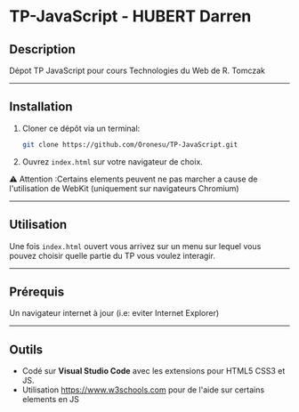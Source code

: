 # TP-JavaScript - HUBERT Darren

## Description
Dépot TP JavaScript pour cours Technologies du Web de R. Tomczak

---

## Installation
1. Cloner ce dépôt via un terminal:  
   ```bash
   git clone https://github.com/Oronesu/TP-JavaScript.git

2. Ouvrez `index.html` sur votre navigateur de choix.
   
⚠️ Attention :Certains elements peuvent ne pas marcher a cause de l'utilisation de WebKit (uniquement sur navigateurs Chromium)

---

## Utilisation
Une fois `index.html` ouvert vous arrivez sur un menu sur lequel vous pouvez choisir quelle partie du TP vous voulez interagir.

---

## Prérequis
Un navigateur internet à jour (i.e: eviter Internet Explorer)

---

## Outils
- Codé sur **Visual Studio Code** avec les extensions pour HTML5 CSS3 et JS.
- Utilisation https://www.w3schools.com pour de l'aide sur certains elements en JS
